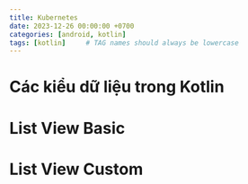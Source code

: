 ```yaml
---
title: Kubernetes
date: 2023-12-26 00:00:00 +0700
categories: [android, kotlin]
tags: [kotlin]     # TAG names should always be lowercase
---
```


# Các kiểu dữ liệu trong Kotlin

# List View Basic

# List View Custom


